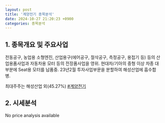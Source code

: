 ```yaml
---
layout: post
title: '계양전기 종목분석'
date: 2024-10-27 21:20:23 +0900
categories: 종목분석
---
```


## 1. 종목개요 및 주요사업

전동공구, 농업용 소형엔진, 산업용구(에어공구, 절삭공구, 측정공구, 용접기 등) 등의 산업용품사업과 자동차용 모터 등의 전장품사업을 영위. 현대차/기아의 중형 이상 차종 대부분에 Seat용 모터를 납품중. 23년2월 투자사업부문을 분할하여 해성산업에 흡수합병.

최대주주는 해성산업 외(45.27%)
[#계양전기](#)

## 2. 시세분석

No price analysis available
